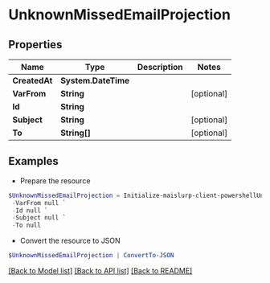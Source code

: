 # UnknownMissedEmailProjection
## Properties

Name | Type | Description | Notes
------------ | ------------- | ------------- | -------------
**CreatedAt** | **System.DateTime** |  | 
**VarFrom** | **String** |  | [optional] 
**Id** | **String** |  | 
**Subject** | **String** |  | [optional] 
**To** | **String[]** |  | [optional] 

## Examples

- Prepare the resource
```powershell
$UnknownMissedEmailProjection = Initialize-maislurp-client-powershellUnknownMissedEmailProjection  -CreatedAt null `
 -VarFrom null `
 -Id null `
 -Subject null `
 -To null
```

- Convert the resource to JSON
```powershell
$UnknownMissedEmailProjection | ConvertTo-JSON
```

[[Back to Model list]](../README#documentation-for-models) [[Back to API list]](../README#documentation-for-api-endpoints) [[Back to README]](../README)

